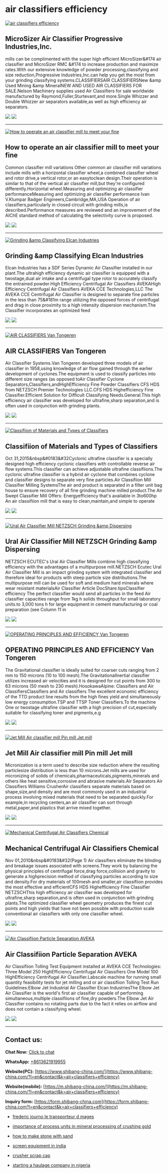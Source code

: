 # air classifiers efficiency

<a href="https://swt.shibang-china.com/?l=en&img&k=air+classifiers+efficiency" target="_blank">![air classifiers efficiency](http://static.shibang-china.com/all-800x300/837.jpg)</a>

## MicroSizer Air Classifier Progressive Industries,Inc.
mills can be complimented with the super high efficient MicroSizer&#174 air classifier and MicroSizer RMC &#174 to increase production and maximize rates.With our extensive knowledge of powder processing,classifying and size reduction,Progressive Industries,Inc.can help you get the most from your grinding classifying systems.CLASSIFIERSAIR CLASSIFIERSNew &amp Used Mining &amp MineralNEW AND USED AIR CLASSIFIERS FOR SALE.Nelson Machinery supplies used Air Classifiers for sale worldwide manufactured by Raymond,Fuller,Sturtevant,and more.Single Whizzer and Double Whizzer air separators available,as well as high efficiency air separators.


<a href="https://whatsapp.shibangsoft.com/WhatsApp.php" target="_blank" title="WhatsApp">![](http://static.shibang-china.com/icon/whatsapp.png)</a> <a href="https://swt.shibang-china.com/?l=en&icon&k=air+classifiers+efficiency" target="_blank">![](http://static.shibang-china.com/icon/chat-en.png)</a>

---

<a href="https://swt.shibang-china.com/?l=en&img&k=air+classifiers+efficiency" target="_blank">![How to operate an air classifier mill to meet your fine](http://static.shibang-china.com/all-800x300/252.jpg)</a>

## How to operate an air classifier mill to meet your fine
Common classifier mill variations Other common air classifier mill variations include mills with a horizontal classifier wheel,a combined classifier wheel and rotor drive,a vertical rotor,or an easytoclean design.Their operation is similar to that of the vertical air classifier mill,but they're configured differently.Horizontal wheel.Measuring and optimizing air classifier performanceMeasuring and optimizing air classifier performance Ivan V.Klumpar Badger Engineers,Cambridge,MA,USA Operation of air classifiers,particularly in closed circuit with grinding mills,is described.Performance measures are reviewed and an improvement of the AIChE standard method of calculating the selectivity curve is proposed.


<a href="https://whatsapp.shibangsoft.com/WhatsApp.php" target="_blank" title="WhatsApp">![](http://static.shibang-china.com/icon/whatsapp.png)</a> <a href="https://swt.shibang-china.com/?l=en&icon&k=air+classifiers+efficiency" target="_blank">![](http://static.shibang-china.com/icon/chat-en.png)</a>

---

<a href="https://swt.shibang-china.com/?l=en&img&k=air+classifiers+efficiency" target="_blank">![Grinding &amp Classifying Elcan Industries](http://static.shibang-china.com/all-800x300/802.jpg)</a>

## Grinding &amp Classifying Elcan Industries
Elcan Industries has a SDF Series Dynamic Air Classifier installed in our plant.The ultrahigh efficiency dynamic air classifier is equipped with a twostage,dual air intake and a centrifugal type rotor to accurately classify the entrained powder.High Efficiency Centrifugal Air Classifiers AVEKAHigh Efficiency Centrifugal Air Classifiers AVEKA CCE Technologies,LLC The AVEKA CCE Centrifugal Air Classifier is designed to separate fine particles in the less than 75&#181m range utilizing the opposed forces of centrifugal and drag in close proximity to a high intensity dispersion mechanism.The Classifier incorporates an optimized feed


<a href="https://whatsapp.shibangsoft.com/WhatsApp.php" target="_blank" title="WhatsApp">![](http://static.shibang-china.com/icon/whatsapp.png)</a> <a href="https://swt.shibang-china.com/?l=en&icon&k=air+classifiers+efficiency" target="_blank">![](http://static.shibang-china.com/icon/chat-en.png)</a>

---

<a href="https://swt.shibang-china.com/?l=en&img&k=air+classifiers+efficiency" target="_blank">![AIR CLASSIFIERS Van Tongeren](http://static.shibang-china.com/all-800x300/1385.jpg)</a>

## AIR CLASSIFIERS Van Tongeren
Air Classifier Systems.Van Tongeren developed three models of air classifier in 1958,using knowledge of air flow gained through the earlier development of cyclones.The equipment is used to classify particles into different size ranges (as opposed toAir Classifier Cyclone Separators,Classifiers,andHighEfficiency Fine Powder Classifiers CFS HDS from NETZSCH Premier Technologies LLC.CFS HDS Highefficiency Fine Classifier.Efficient Solution for Difficult Classifying Needs.General.This high efficiency air classifier was developed for ultrafine,sharp separation,and is often used in conjunction with grinding plants.


<a href="https://whatsapp.shibangsoft.com/WhatsApp.php" target="_blank" title="WhatsApp">![](http://static.shibang-china.com/icon/whatsapp.png)</a> <a href="https://swt.shibang-china.com/?l=en&icon&k=air+classifiers+efficiency" target="_blank">![](http://static.shibang-china.com/icon/chat-en.png)</a>

---

<a href="https://swt.shibang-china.com/?l=en&img&k=air+classifiers+efficiency" target="_blank">![Classifiion of Materials and Types of Classifiers](http://static.shibang-china.com/all-800x300/504.jpg)</a>

## Classifiion of Materials and Types of Classifiers
Oct 31,2015&nbsp&#0183&#32Cyclonic ultrafine classifier is a specially designed high efficiency cyclonic classifiers with controllable reverse air flow systems.This classifier can achieve adjustable ultrafine classifiions.The cyclonic ultrafine classifier is a hybrid air cyclone that combines cyclone and classifier designs to separate very fine particles.Air Classifiion Mill Classifier Milling SystemsThe air and product is separated in a filter unit bag house to ensure recovery of all fine grinding machine milled product.The Air Swept Classifier Mill Offers: Energyefficiency that's available in 3to600hp An air classifiion mill that is easy to clean,maintain,and simple to operate


<a href="https://whatsapp.shibangsoft.com/WhatsApp.php" target="_blank" title="WhatsApp">![](http://static.shibang-china.com/icon/whatsapp.png)</a> <a href="https://swt.shibang-china.com/?l=en&icon&k=air+classifiers+efficiency" target="_blank">![](http://static.shibang-china.com/icon/chat-en.png)</a>

---

<a href="https://swt.shibang-china.com/?l=en&img&k=air+classifiers+efficiency" target="_blank">![Ural Air Classifier Mill NETZSCH Grinding &amp Dispersing](http://static.shibang-china.com/all-800x300/1096.jpg)</a>

## Ural Air Classifier Mill NETZSCH Grinding &amp Dispersing
NETZSCH ECUTEC's Ural Air Classifier Mills combine high classifying efficiency with the advantages of a multipurpose mill.NETZSCH Ecutec Ural Air Classifier Mill is an impact grinding system with integrated classifier and therefore ideal for products with steep particle size distributions.The multipurpose mill can be used for soft and medium hard minerals where wear resistant materialsAir Classifier Article DocShare.tipsClassifier efficiency The perfect classifier would send all particles in the feed Air classifier capacities range from 1kg h solids throughput for small laboratory units.to 3,000 tons h for large equipment in cement manufacturing or coal preparation (see Column 11 in


<a href="https://whatsapp.shibangsoft.com/WhatsApp.php" target="_blank" title="WhatsApp">![](http://static.shibang-china.com/icon/whatsapp.png)</a> <a href="https://swt.shibang-china.com/?l=en&icon&k=air+classifiers+efficiency" target="_blank">![](http://static.shibang-china.com/icon/chat-en.png)</a>

---

<a href="https://swt.shibang-china.com/?l=en&img&k=air+classifiers+efficiency" target="_blank">![OPERATING PRINCIPLES AND EFFICIENCY Van Tongeren](http://static.shibang-china.com/all-800x300/1374.jpg)</a>

## OPERATING PRINCIPLES AND EFFICIENCY Van Tongeren
The Gravitational classifier is ideally suited for coarser cuts ranging from 2 mm to 150 microns (10 to 100 mesh).The GravitationalInertial classifier utilizes increased air velocities and it is designed for cut points from 300 to 63 microns (50 mesh to 230 mesh).HosokawaAlpine: Classifiers and Air ClassifiersClassifiers and Air classifiers The excellent economic efficiency of the TTD product line results from the high fines yield and simultaneously low energy consumption.TSP and TTSP Toner Classifiers.To the machine One or twostage ultrafine classifier with a high precision of cut,especially suitable for classifying toner and pigments,e.g


<a href="https://whatsapp.shibangsoft.com/WhatsApp.php" target="_blank" title="WhatsApp">![](http://static.shibang-china.com/icon/whatsapp.png)</a> <a href="https://swt.shibang-china.com/?l=en&icon&k=air+classifiers+efficiency" target="_blank">![](http://static.shibang-china.com/icon/chat-en.png)</a>

---

<a href="https://swt.shibang-china.com/?l=en&img&k=air+classifiers+efficiency" target="_blank">![Jet Mill Air classifier mill Pin mill Jet mill](http://static.shibang-china.com/all-800x300/1363.jpg)</a>

## Jet Mill Air classifier mill Pin mill Jet mill
Micronization is a term used to describe size reduction where the resulting particlesize distribution is less than 10 microns.Jet mills are used for micronizing of solids of chemicals,pharmaceuticals,pigments,minerals and others like heat sensitive,corrosive and abrasive materials.Air Separators Air Classifiers Williams CrusherAir classifiers separate materials based on shape,size,and density and are most commonly used in an industrial process involving mixed materials that need to be separated quickly.For example,in recycling centers,an air classifier can sort through metal,paper,and plastics that arrive mixed together.


<a href="https://whatsapp.shibangsoft.com/WhatsApp.php" target="_blank" title="WhatsApp">![](http://static.shibang-china.com/icon/whatsapp.png)</a> <a href="https://swt.shibang-china.com/?l=en&icon&k=air+classifiers+efficiency" target="_blank">![](http://static.shibang-china.com/icon/chat-en.png)</a>

---

<a href="https://swt.shibang-china.com/?l=en&img&k=air+classifiers+efficiency" target="_blank">![Mechanical Centrifugal Air Classifiers Chemical](http://static.shibang-china.com/all-800x300/1183.jpg)</a>

## Mechanical Centrifugal Air Classifiers Chemical
Nov 01,2010&nbsp&#0183&#32(Page 1) Air classifiers eliminate the blinding and breakage issues associated with screens.They work by balancing the physical principles of centrifugal force,drag force,collision and gravity to generate a highprecision method of classifying particles according to size and density.For dry materials of 100mesh and smaller,air classifiion provides the most effective and efficientCFS HDS Highefficiency Fine Classifier NETZSCHThis high efficiency air classifier was developed for ultrafine,sharp separation,and is often used in conjunction with grinding plants.The optimized classifier wheel geometry produces the finest cut points and high yields that have not been possible with production scale conventional air classifiers with only one classifier wheel.


<a href="https://whatsapp.shibangsoft.com/WhatsApp.php" target="_blank" title="WhatsApp">![](http://static.shibang-china.com/icon/whatsapp.png)</a> <a href="https://swt.shibang-china.com/?l=en&icon&k=air+classifiers+efficiency" target="_blank">![](http://static.shibang-china.com/icon/chat-en.png)</a>

---

<a href="https://swt.shibang-china.com/?l=en&img&k=air+classifiers+efficiency" target="_blank">![Air Classifiion Particle Separation AVEKA](http://static.shibang-china.com/all-800x300/799.jpg)</a>

## Air Classifiion Particle Separation AVEKA
Air Classifiion Tolling Test Equipment installed at AVEKA CCE Technologies: Three Model 250 HighEfficiency Centrifugal Air Classifiers One Model 100 HighEfficiency Centrifugal Air Classifier.Labscale machine for running small quantity feasibility tests for jet milling and or air classifiion Tolling Test Run Guidelines:Elbow Jet Industrial Air Classifier Elcan IndustriesThe Elbow Jet Air Classifier is the world's first air classifier capable of performing simultaneous,multiple classifiions of fine,dry powders.The Elbow Jet Air Classifier contains no rotating parts due to the fact it relies on airflow and does not contain a classifying wheel.


<a href="https://whatsapp.shibangsoft.com/WhatsApp.php" target="_blank" title="WhatsApp">![](http://static.shibang-china.com/icon/whatsapp.png)</a> <a href="https://swt.shibang-china.com/?l=en&icon&k=air+classifiers+efficiency" target="_blank">![](http://static.shibang-china.com/icon/chat-en.png)</a>

---
## Contact us:

**Chat Now:** [Click to chat](https://swt.shibang-china.com?l=en&contact&k=air+classifiers+efficiency)

**WhatsApp:**  [+8613621919955](https://whatsapp.shibangsoft.com/WhatsApp.php)

**Website(PC):** [https://www.shibang-china.com/](https://www.shibang-china.com/?l=en&contact&k=air+classifiers+efficiency)

**Website(mobile):** [https://m.shibang-china.com/](https://m.shibang-china.com/?l=en&contact&k=air+classifiers+efficiency)

**Inquiry form:** [https://form.shibang-china.com](https://form.shibang-china.com?l=en&contact&k=air+classifiers+efficiency)

* [frederic journo le transporteur d mages](../121/frederic%20journo%20le%20transporteur%20d%20mages.md)

* [importance of process units in mineral processing of crushing gold](../122/importance%20of%20process%20units%20in%20mineral%20processing%20of%20crushing%20gold.md)

* [how to make stone with sand](../116/how%20to%20make%20stone%20with%20sand.md)

* [screen equipment in india](../120/screen%20equipment%20in%20india.md)

* [crusher scrap cap](../118/crusher%20scrap%20cap.md)

* [starting a haulage company in nigeria](../111/starting%20a%20haulage%20company%20in%20nigeria.md)